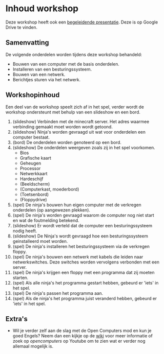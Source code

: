 # Inhoud workshop

Deze workshop heeft ook een [begeleidende presentatie](https://docs.google.com/presentation/d/1tO-MS6jTkrAm11WYD5W05qtPfRuiWUTAj8Yhml6FYM4/). Deze is op Google Drive te vinden.

## Samenvatting

De volgende onderdelen worden tijdens deze workshop behandeld:

- Bouwen van een computer met de basis onderdelen.
- Installeren van een besturingssysteem.
- Bouwen van een netwerk.
- Berichtjes sturen via het netwerk.

## Workshopinhoud

Een deel van de workshop speelt zich af in het spel, verder wordt de workshop ondersteunt met behulp van een slideshow en een bord.

1. (slideshow) Verbinden met de minecraft server. Het adres waarmee verbinding gemaakt moet worden wordt getoond.
2. (slideshow) Ninja's worden gevraagd uit wat voor onderdelen een computer bestaat.
3. (bord) De onderdelen worden genoteerd op een bord.
4. (slideshow) De onderdelen weergeven zoals zij in het spel voorkomen.
	- Bios
	- Grafische kaart
	- Geheugen
	- Processor
	- Netwerkkaart
	- Hardeschijf
	- (Beeldscherm)
	- (Computerkast, moederbord)
	- (Toetsenbord)
	- (Floppydrive)
5. (spel) De ninja's bouwen hun eigen computer met de verkregen onderdelen (op aangewezen plekken).
6. (spel) De ninja's worden gevraagd waarom de computer nog niet start en wat de foutmelding betekend.
7. (slideshow) Er wordt verteld dat de computer een besturingssysteem nodig heeft.
8. (slideshow) De Ninja's wordt gevraagd hoe een besturingssysteem geinstalleerd moet worden.
9. (spel) De ninja's installeren het besturingssysteem via de verkregen floppy.
10. (spel) De ninja's bouwen een netwerk met kabels die leiden naar netwerkswitches. Deze switches worden vervolgens verbonden met een server.
11. (spel) De ninja's krijgen een floppy met een programma dat zij moeten starten.
12. (spel) Als alle ninja's het programma gestart hebben, gebeurd er 'iets' in het spel.
13. (spel) De ninja's passen het programma aan.
14. (spel) Als de ninja's het programma juist veranderd hebben, gebeurd er 'iets' in het spel.

## Extra's

- Wil je verder zelf aan de slag met de Open Computers mod en kun je goed Engels? Neem dan een kijkje op de [wiki](http://ocdoc.cil.li/) voor meer informatie of zoek op _opencomputers_ op Youtube om te zien wat er verder nog allemaal mogelijk is.

